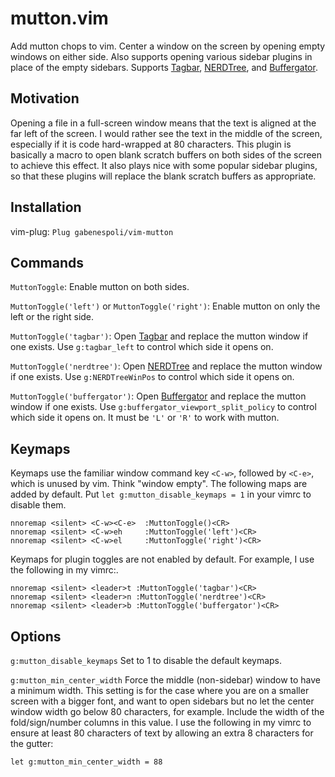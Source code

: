 # mutton.vim

Add mutton chops to vim. Center a window on the screen by opening empty windows
on either side. Also supports opening various sidebar plugins in place of the
empty sidebars. Supports [Tagbar](https://github.com/majutsushi/tagbar),
[NERDTree](https://github.com/scrooloose/nerdtree), and
[Buffergator](https://github.com/jeetsukumaran/vim-buffergator).

## Motivation

Opening a file in a full-screen window means that the text is aligned at the
far left of the screen. I would rather see the text in the middle of the
screen, especially if it is code hard-wrapped at 80 characters. This plugin is
basically a macro to open blank scratch buffers on both sides of the screen to
achieve this effect. It also plays nice with some popular sidebar plugins, so
that these plugins will replace the blank scratch buffers as appropriate.

## Installation

vim-plug: `Plug gabenespoli/vim-mutton`

## Commands

`MuttonToggle`: Enable mutton on both sides.

`MuttonToggle('left')` or `MuttonToggle('right')`: Enable mutton on only the
left or the right side.

`MuttonToggle('tagbar')`: Open [Tagbar](https://github.com/majutsushi/tagbar)
and replace the mutton window if one exists. Use `g:tagbar_left` to control
which side it opens on.

`MuttonToggle('nerdtree')`: Open
[NERDTree](https://github.com/scrooloose/nerdtree) and replace the mutton window
if one exists. Use `g:NERDTreeWinPos` to control which side it opens on.

`MuttonToggle('buffergator')`: Open
[Buffergator](https://github.com/jeetsukumaran/vim-buffergator) and replace the
mutton window if one exists. Use `g:buffergator_viewport_split_policy` to
control which side it opens on. It must be `'L'` or `'R'` to work with mutton.

## Keymaps

Keymaps use the familiar window command key `<C-w>`, followed by `<C-e>`, which
is unused by vim. Think "window empty". The following maps are added by default.
Put `let g:mutton_disable_keymaps = 1` in your vimrc to disable them.

```vim
nnoremap <silent> <C-w><C-e>  :MuttonToggle()<CR>
nnoremap <silent> <C-w>eh     :MuttonToggle('left')<CR>
nnoremap <silent> <C-w>el     :MuttonToggle('right')<CR>
```

Keymaps for plugin toggles are not enabled by default. For example, I use the
following in my vimrc:.

```vim
nnoremap <silent> <leader>t :MuttonToggle('tagbar')<CR>
nnoremap <silent> <leader>n :MuttonToggle('nerdtree')<CR>
nnoremap <silent> <leader>b :MuttonToggle('buffergator')<CR>
```

## Options

`g:mutton_disable_keymaps` Set to 1 to disable the default keymaps.

`g:mutton_min_center_width` Force the middle (non-sidebar) window to have a
minimum width. This setting is for the case where you are on a smaller screen
with a bigger font, and want to open sidebars but no let the center window width
go below 80 characters, for example. Include the width of the fold/sign/number
columns in this value. I use the following in my vimrc to ensure at least 80
characters of text by allowing an extra 8 characters for the gutter:

```vim
let g:mutton_min_center_width = 88
```
